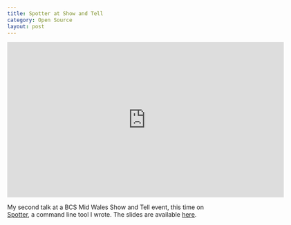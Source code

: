 ```yaml
---
title: Spotter at Show and Tell
category: Open Source
layout: post
---
```


<iframe width="640" height="360" src="http://www.youtube.com/embed/aQKCjYDjraU?feature=player_embedded#t=1860s" frameborder="0" allowfullscreen></iframe>

My second talk at a BCS Mid Wales Show and Tell event, this time on <a href="https://github.com/borntyping/spotter">Spotter</a>, a command line tool I wrote. The slides are available <a href="/content/2013-05-04-spotter.pdf">here</a>.
